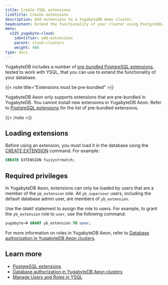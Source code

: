 ```yaml
---
title: Create YSQL extensions
linkTitle: Create extensions
description: Add extensions to a YugabyteDB Aeon cluster.
headcontent: Extend the functionality of your cluster using PostgreSQL extensions
menu:
  v225_yugabyte-cloud:
    identifier: add-extensions
    parent: cloud-clusters
    weight: 400
type: docs
---
```


YugabyteDB includes a number of [pre-bundled PostgreSQL extensions](../../../explore/ysql-language-features/pg-extensions/), tested to work with YSQL, that you can use to extend the functionality of your database.

{{< note title="Extensions must be pre-bundled" >}}

YugabyteDB Aeon only supports extensions that are pre-bundled in YugabyteDB. You cannot install new extensions in YugabyteDB Aeon. Refer to [PostgreSQL extensions](../../../explore/ysql-language-features/pg-extensions/) for the list of pre-bundled extensions.

{{< /note >}}

## Loading extensions

Before using an extension, you must load it in the database using the [CREATE EXTENSION](../../../api/ysql/the-sql-language/statements/ddl_create_extension/) command. For example:

```sql
CREATE EXTENSION fuzzystrmatch;
```

## Required privileges

In YugabyteDB Aeon, extensions can only be loaded by users that are a member of the `yb_extension` role. All `yb_superuser` users, including the default database admin user, are members of `yb_extension`.

Use the `GRANT` statement to assign the role to users. For example, to grant the `yb_extension` role to `user`, use the following command:

```sql
yugabyte=# GRANT yb_extension TO user;
```

For more information on roles in YugabyteDB Aeon, refer to [Database authorization in YugabyteDB Aeon clusters](../../cloud-secure-clusters/cloud-users/).

## Learn more

- [PostgreSQL extensions](../../../explore/ysql-language-features/pg-extensions/)
- [Database authorization in YugabyteDB Aeon clusters](../../cloud-secure-clusters/cloud-users/)
- [Manage Users and Roles in YSQL](../../../secure/authorization/create-roles/)

